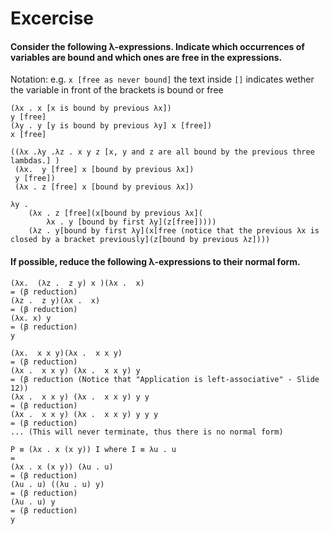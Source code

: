 # Excercise
####   Consider the following λ-expressions. Indicate which occurrences of variables are bound and which ones are free in the expressions.
Notation: e.g. `x [free as never bound]` the text inside `[]` indicates wether the variable in front of the brackets is bound or free
```
(λx . x [x is bound by previous λx]) 
y [free] 
(λy . y [y is bound by previous λy] x [free])
x [free]
```

```
((λx .λy .λz . x y z [x, y and z are all bound by the previous three lambdas.] )
 (λx.  y [free] x [bound by previous λx]) 
 y [free]) 
 (λx . z [free] x [bound by previous λx])
```

```
λy . 
    (λx . z [free](x[bound by previous λx](
        λx . y [bound by first λy](z[free])))) 
    (λz . y[bound by first λy](x[free (notice that the previous λx is closed by a bracket previously](z[bound by previous λz])))
```

#### If possible, reduce the following λ-expressions to their normal form.
```
(λx.  (λz .  z y) x )(λx .  x)
= (β reduction)
(λz .  z y)(λx .  x)
= (β reduction)
(λx. x) y
= (β reduction)
y
```

```
(λx.  x x y)(λx .  x x y)
= (β reduction)
(λx .  x x y) (λx .  x x y) y
= (β reduction (Notice that "Application is left-associative" - Slide 12))
(λx .  x x y) (λx .  x x y) y y
= (β reduction)
(λx .  x x y) (λx .  x x y) y y y
= (β reduction)
... (This will never terminate, thus there is no normal form)
```

```
P ≡ (λx . x (x y)) I where I ≡ λu . u
=
(λx . x (x y)) (λu . u)
= (β reduction)
(λu . u) ((λu . u) y)
= (β reduction)
(λu . u) y
= (β reduction)
y
```